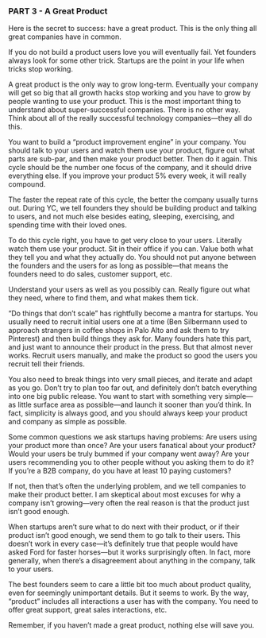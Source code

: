 ### PART 3 - A Great Product

Here is the secret to success: have a great product. This is the only thing all great companies have in common.

If you do not build a product users love you will eventually fail. Yet founders always look for some other trick. Startups are the point in your life when tricks stop working.

A great product is the only way to grow long-term. Eventually your company will get so big that all growth hacks stop working and you have to grow by people wanting to use your product. This is the most important thing to understand about super-successful companies. There is no other way. Think about all of the really successful technology companies—they all do this.

You want to build a “product improvement engine” in your company. You should talk to your users and watch them use your product, figure out what parts are sub-par, and then make your product better. Then do it again. This cycle should be the number one focus of the company, and it should drive everything else. If you improve your product 5% every week, it will really compound.

The faster the repeat rate of this cycle, the better the company usually turns out. During YC, we tell founders they should be building product and talking to users, and not much else besides eating, sleeping, exercising, and spending time with their loved ones.

To do this cycle right, you have to get very close to your users. Literally watch them use your product. Sit in their office if you can. Value both what they tell you and what they actually do. You should not put anyone between the founders and the users for as long as possible—that means the founders need to do sales, customer support, etc.

Understand your users as well as you possibly can. Really figure out what they need, where to find them, and what makes them tick.

“Do things that don’t scale” has rightfully become a mantra for startups. You usually need to recruit initial users one at a time \(Ben Silbermann used to approach strangers in coffee shops in Palo Alto and ask them to try Pinterest\) and then build things they ask for. Many founders hate this part, and just want to announce their product in the press. But that almost never works. Recruit users manually, and make the product so good the users you recruit tell their friends.

You also need to break things into very small pieces, and iterate and adapt as you go. Don’t try to plan too far out, and definitely don’t batch everything into one big public release. You want to start with something very simple—as little surface area as possible—and launch it sooner than you’d think. In fact, simplicity is always good, and you should always keep your product and company as simple as possible.

Some common questions we ask startups having problems: Are users using your product more than once? Are your users fanatical about your product? Would your users be truly bummed if your company went away? Are your users recommending you to other people without you asking them to do it? If you’re a B2B company, do you have at least 10 paying customers?

If not, then that’s often the underlying problem, and we tell companies to make their product better. I am skeptical about most excuses for why a company isn’t growing—very often the real reason is that the product just isn’t good enough.

When startups aren’t sure what to do next with their product, or if their product isn’t good enough, we send them to go talk to their users. This doesn’t work in every case—it’s definitely true that people would have asked Ford for faster horses—but it works surprisingly often. In fact, more generally, when there’s a disagreement about anything in the company, talk to your users.

The best founders seem to care a little bit too much about product quality, even for seemingly unimportant details. But it seems to work. By the way, “product” includes all interactions a user has with the company. You need to offer great support, great sales interactions, etc.

Remember, if you haven’t made a great product, nothing else will save you.

